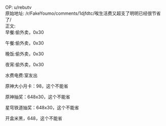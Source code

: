 
OP: u/rebutv  
原始地址: /r/FakeYoumo/comments/1djfdtc/唉生活费又超支了明明已经很节省了/  
正文:  
早餐:偷外卖，0x30

午餐:偷外卖，0x30

晚饭:偷外卖，0x30

夜宵:偷外卖，0x30

水费电费:室友出

原神大小月卡：98，这个不能省

原神抽奖：648x30，这个不能省

星穹铁道抽奖：648x30，这个不能省

开盒米黑，648，这个不能省
